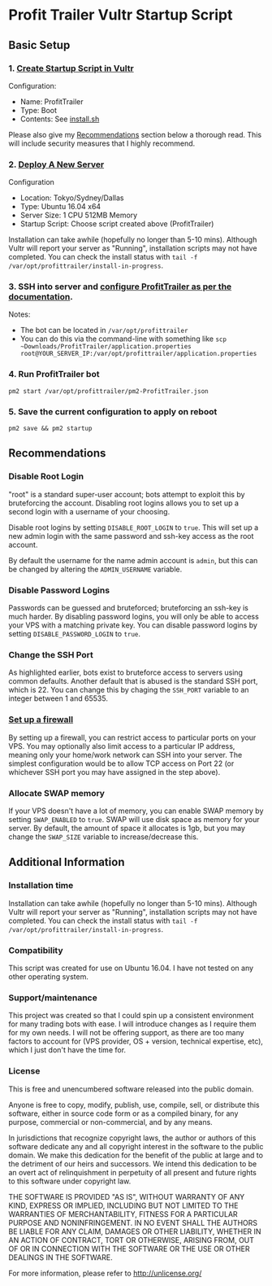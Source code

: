 # Profit Trailer Vultr Startup Script

## Basic Setup

### 1. [Create Startup Script in Vultr](https://my.vultr.com/startup/manage/?SCRIPTID=new)

Configuration:
- Name: ProfitTrailer
- Type: Boot
- Contents: See [install.sh](https://raw.githubusercontent.com/ryzr/profittrailer-vultr/master/install.sh)

Please also give my [Recommendations](#recommendations) section below a thorough read. This will include security measures that I highly recommend.

### 2. [Deploy A New Server](https://my.vultr.com/deploy/)

Configuration
- Location: Tokyo/Sydney/Dallas
- Type: Ubuntu 16.04 x64
- Server Size: 1 CPU 512MB Memory
- Startup Script: Choose script created above (ProfitTrailer)

Installation can take awhile (hopefully no longer than 5-10 mins). Although Vultr will report your server as "Running", installation scripts may not have completed. You can check the install status with `tail -f /var/opt/profittrailer/install-in-progress`.

### 3. SSH into server and [configure ProfitTrailer as per the documentation](https://wiki.profittrailer.com/doku.php?id=instructions#create_an_exchange_account_get_your_api_keys).

Notes:
- The bot can be located in `/var/opt/profittrailer`
- You can do this via the command-line with something like `scp ~Downloads/ProfitTrailer/application.properties root@YOUR_SERVER_IP:/var/opt/profittrailer/application.properties`

### 4. Run ProfitTrailer bot

`pm2 start /var/opt/profittrailer/pm2-ProfitTrailer.json`

### 5. Save the current configuration to apply on reboot

`pm2 save && pm2 startup`

## Recommendations

### Disable Root Login

"root" is a standard super-user account; bots attempt to exploit this by bruteforcing the account. Disabling root logins allows you to set up a second login with a username of your choosing.

Disable root logins by setting `DISABLE_ROOT_LOGIN` to `true`. This will set up a new admin login with the same password and ssh-key access as the root account.

By default the username for the name admin account is `admin`, but this can be changed by altering the `ADMIN_USERNAME` variable.

### Disable Password Logins

Passwords can be guessed and bruteforced; bruteforcing an ssh-key is much harder. By disabling password logins, you will only be able to access your VPS with a matching private key. You can disable password logins by setting `DISABLE_PASSWORD_LOGIN` to `true`.

### Change the SSH Port

As highlighted earlier, bots exist to bruteforce access to servers using common defaults. Another default that is abused is the standard SSH port, which is 22. You can change this by chaging the `SSH_PORT` variable to an integer between 1 and 65535. 

### [Set up a firewall](https://my.vultr.com/firewall/)

By setting up a firewall, you can restrict access to particular ports on your VPS. You may optionally also limit access to a particular IP address, meaning only your home/work network can SSH into your server. The simplest configuration would be to allow TCP access on Port 22 (or whichever SSH port you may have assigned in the step above).

### Allocate SWAP memory

If your VPS doesn't have a lot of memory, you can enable SWAP memory by setting `SWAP_ENABLED` to `true`. SWAP will use disk space as memory for your server. By default, the amount of space it allocates is 1gb, but you may change the `SWAP_SIZE` variable to increase/decrease this.

## Additional Information

### Installation time

Installation can take awhile (hopefully no longer than 5-10 mins). Although Vultr will report your server as "Running", installation scripts may not have completed. You can check the install status with `tail -f /var/opt/profittrailer/install-in-progress`.

### Compatibility

This script was created for use on Ubuntu 16.04. I have not tested on any other operating system.

### Support/maintenance

This project was created so that I could spin up a consistent environment for many trading bots with ease. I will introduce changes as I require them for my own needs. I will not be offering support, as there are too many factors to account for (VPS provider, OS + version, technical expertise, etc), which I just don't have the time for.

### License

This is free and unencumbered software released into the public domain.

Anyone is free to copy, modify, publish, use, compile, sell, or
distribute this software, either in source code form or as a compiled
binary, for any purpose, commercial or non-commercial, and by any
means.

In jurisdictions that recognize copyright laws, the author or authors
of this software dedicate any and all copyright interest in the
software to the public domain. We make this dedication for the benefit
of the public at large and to the detriment of our heirs and
successors. We intend this dedication to be an overt act of
relinquishment in perpetuity of all present and future rights to this
software under copyright law.

THE SOFTWARE IS PROVIDED "AS IS", WITHOUT WARRANTY OF ANY KIND,
EXPRESS OR IMPLIED, INCLUDING BUT NOT LIMITED TO THE WARRANTIES OF
MERCHANTABILITY, FITNESS FOR A PARTICULAR PURPOSE AND NONINFRINGEMENT.
IN NO EVENT SHALL THE AUTHORS BE LIABLE FOR ANY CLAIM, DAMAGES OR
OTHER LIABILITY, WHETHER IN AN ACTION OF CONTRACT, TORT OR OTHERWISE,
ARISING FROM, OUT OF OR IN CONNECTION WITH THE SOFTWARE OR THE USE OR
OTHER DEALINGS IN THE SOFTWARE.

For more information, please refer to <http://unlicense.org/>
